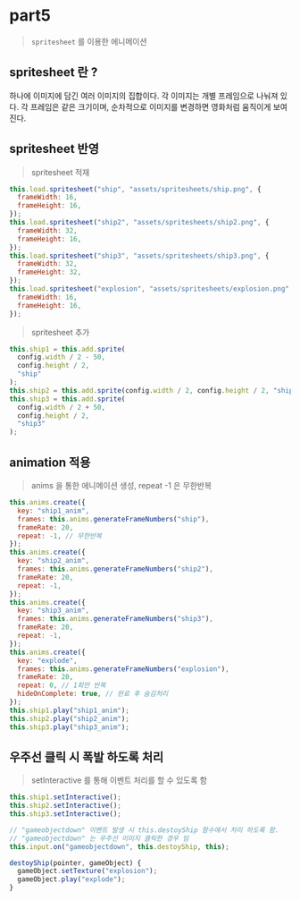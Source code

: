 # part5

> `spritesheet` 를 이용한 에니메이션

## spritesheet 란 ?

하나에 이미지에 담긴 여러 이미지의 집합이다. 각 이미지는 개별 프레임으로 나눠져 있다.
각 프레임은 같은 크기이며, 순차적으로 이미지를 변경하면 영화처럼 움직이게 보여진다.

## spritesheet 반영

> spritesheet 적재

```js
this.load.spritesheet("ship", "assets/spritesheets/ship.png", {
  frameWidth: 16,
  frameHeight: 16,
});
this.load.spritesheet("ship2", "assets/spritesheets/ship2.png", {
  frameWidth: 32,
  frameHeight: 16,
});
this.load.spritesheet("ship3", "assets/spritesheets/ship3.png", {
  frameWidth: 32,
  frameHeight: 32,
});
this.load.spritesheet("explosion", "assets/spritesheets/explosion.png", {
  frameWidth: 16,
  frameHeight: 16,
});
```

> spritesheet 추가

```js
this.ship1 = this.add.sprite(
  config.width / 2 - 50,
  config.height / 2,
  "ship"
);
this.ship2 = this.add.sprite(config.width / 2, config.height / 2, "ship2");
this.ship3 = this.add.sprite(
  config.width / 2 + 50,
  config.height / 2,
  "ship3"
);
```

## animation 적용

> anims 을 통한 에니메이션 생성, repeat -1 은 무한반복

```js
this.anims.create({
  key: "ship1_anim",
  frames: this.anims.generateFrameNumbers("ship"),
  frameRate: 20,
  repeat: -1, // 무한반복
});
this.anims.create({
  key: "ship2_anim",
  frames: this.anims.generateFrameNumbers("ship2"),
  frameRate: 20,
  repeat: -1,
});
this.anims.create({
  key: "ship3_anim",
  frames: this.anims.generateFrameNumbers("ship3"),
  frameRate: 20,
  repeat: -1,
});
this.anims.create({
  key: "explode",
  frames: this.anims.generateFrameNumbers("explosion"),
  frameRate: 20,
  repeat: 0, // 1회만 반복
  hideOnComplete: true, // 완료 후 숨김처리
});
this.ship1.play("ship1_anim");
this.ship2.play("ship2_anim");
this.ship3.play("ship3_anim");
```

## 우주선 클릭 시 폭발 하도록 처리

> setInteractive 를 통해 이벤트 처리를 할 수 있도록 함

```js
this.ship1.setInteractive();
this.ship2.setInteractive();
this.ship3.setInteractive();

// "gameobjectdown" 이벤트 발생 시 this.destoyShip 함수에서 처리 하도록 함.
// "gameobjectdown" 는 우주선 이미지 클릭한 경우 임
this.input.on("gameobjectdown", this.destoyShip, this);

destoyShip(pointer, gameObject) {
  gameObject.setTexture("explosion");
  gameObject.play("explode");
}
```